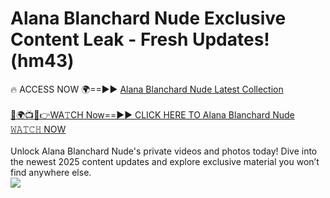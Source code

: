 # Alana Blanchard Nude Exclusive Content Leak - Fresh Updates! (hm43)

🔥 ACCESS NOW 🌍==►► <a href="https://tinyurl.com/yc657z5k" rel="nofollow">Alana Blanchard Nude Latest Collection</a>
<br><br>
[🔴🌍📺📱👉WA𝚃CH Now==►► CLICK HERE TO Alana Blanchard Nude 𝚆𝙰𝚃𝙲𝙷 NOW](https://tinyurl.com/yc657z5k)
<br><br>
Unlock Alana Blanchard Nude's private videos and photos today! Dive into the newest 2025 content updates and explore exclusive material you won’t find anywhere else.
<br>
<a href="https://tinyurl.com/yc657z5k" rel="nofollow" data-target="animated-image.originalLink"><img src="https://camo.githubusercontent.com/8a4f000d20f83aca3bf7ec5f350d767afa0574a8a352519fd8cfa583a6f93a33/68747470733a2f2f692e696d6775722e636f6d2f644a486b345a712e676966" data-canonical-src="https://i.imgur.com/dJHk4Zq.gif" style="max-width: 100%; display: inline-block;" data-target="animated-image.originalImage"></a>
<br>
